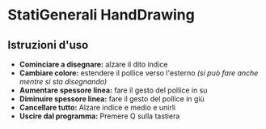 # StatiGenerali HandDrawing 
## Istruzioni d'uso
<ul>
<li><strong>Cominciare a disegnare:</strong> alzare il dito indice</li> 
<li><strong>Cambiare colore:</strong> estendere il pollice verso l'esterno <em>(si può fare anche mentre si sta disegnando)</em></li>
<li><strong>Aumentare spessore linea:</strong> fare il gesto del pollice in su </li>
<li><strong>Diminuire spessore linea:</strong> fare il gesto del pollice in giù </li>
<li><strong>Cancellare tutto:</strong> Alzare indice e medio e unirli </li>
<li><strong>Uscire dal programma:</strong> Premere Q sulla tastiera </li>
</ul>
